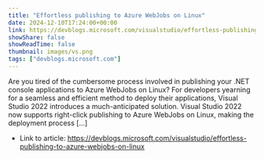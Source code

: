 ```yaml
---
title: "Effortless publishing to Azure WebJobs on Linux"
date: 2024-12-10T17:24:00+00:00
link: https://devblogs.microsoft.com/visualstudio/effortless-publishing-to-azure-webjobs-on-linux
showShare: false
showReadTime: false
thumbnail: images/vs.png
tags: ["devblogs.microsoft.com"]
---
```

Are you tired of the cumbersome process involved in publishing your .NET console applications to Azure WebJobs on Linux? For developers yearning for a seamless and efficient method to deploy their applications, Visual Studio 2022 introduces a much-anticipated solution. Visual Studio 2022 now supports right-click publishing to Azure WebJobs on Linux, making the deployment process […]

- Link to article: https://devblogs.microsoft.com/visualstudio/effortless-publishing-to-azure-webjobs-on-linux